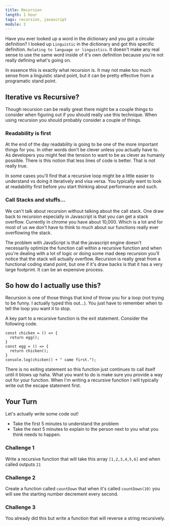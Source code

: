 ```yaml
---
title: Recursion
length: 1 hour
tags: recursion, javascript
module: 2
---
```


Have you ever looked up a word in the dictionary and you got a circular definition? I looked up `Linguistic` in the dictionary and got this specific definition. `Relating to language or linguistics`. It doesn't make any real sense to use the same word inside of it's own definition because you're not really defining what's going on.

In essence this is exactly what recursion is. It may not make too much sense from a linguistic stand point, but it can be pretty effective from a programatic stand point.

## Iterative vs Recursive?

Though recursion can be really great there might be a couple things to consider when figuring out if you should really use this technique. When using recursion you should probably consider a couple of things.

### Readability is first

At the end of the day readability is going to be one of the more important things for you. In other words don't be clever unless you actually have to. As developers you might feel the tension to want to be as clever as humanly possible. There is this notion that less lines of code is better. That is not really true.

In some cases you'll find that a recursive loop might be a little easier to understand vs doing it iteratively and visa versa. You typically want to look at readability first before you start thinking about performance and such.

### Call Stacks and stuffs...

We can't talk about recursion without talking about the call stack. One draw back to recursion especially in Javascript is that you can get a stack overflow. Currently in chrome you have about 10,000. Which is a lot and for most of us we don't have to think to much about our functions really ever overflowing the stack.

The problem with JavaScript is that the javascript engine doesn't necessarily optimize the function call within a recursive function and when you're dealing with a lot of logic or doing some mad deep recursion you'll notice that the stack will actually overflow. Recursion is really great from a functional coding stand point, but one if it's draw backs is that it has a very large footprint. It can be an expensive process.

## So how do I actually use this?

Recursion is one of those things that kind of throw you for a loop (not trying to be funny. I actually typed this out...). You just have to remember when to tell the loop you want it to stop.

A key part to a recursive function is the exit statement.  Consider the following code.

```
const chicken = () => {
  return egg();
}
const egg = () => {
  return chicken();
}
console.log(chicken() + " came first.");
```

There is no exiting statement so this function just continues to call itself until it blows up haha. What you want to do is make sure you provide a way out for your function. When I'm writing a recursive function I will typically write out the escape statement first.




## Your Turn

Let's actually write some code out!

- Take the first 5 minutes to understand the problem
- Take the next 5 minutes to explain to the person next to you what you think needs to happen.

### Challenge 1

Write a recursive function that will take this array `[1,2,3,4,5,6]` and when called outputs `21`

### Challenge 2

Create a function called `countDown` that when it's called `countDown(10)` you will see the starting number decrement every second.  

### Challenge 3

You already did this but write a function that will reverse a string recursively.
